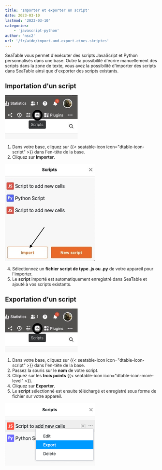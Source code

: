 ```yaml
---
title: 'Importer et exporter un script'
date: 2023-03-10
lastmod: '2023-03-10'
categories:
    - 'javascript-python'
author: 'nsc2'
url: '/fr/aide/import-und-export-eines-skriptes'
---
```


SeaTable vous permet d'exécuter des scripts JavaScript et Python personnalisés dans une base. Outre la possibilité d'écrire manuellement des scripts dans la zone de texte, vous avez la possibilité d'importer des scripts dans SeaTable ainsi que d'exporter des scripts existants.

## Importation d'un script

![Importation d'un script](images/Anlegen-eines-Skriptes.jpg)

1. Dans votre base, cliquez sur {{< seatable-icon icon="dtable-icon-script" >}} dans l'en-tête de la base.
2. Cliquez sur **Importer**.

![Importer un script dans votre base](images/import-scripts.jpg)

4. Sélectionnez un **fichier script de type .js ou .py** de votre appareil pour l'importer.
5. Le **script** importé est automatiquement enregistré dans SeaTable et ajouté à vos scripts existants.

## Exportation d'un script

![Exportation d'un script](images/Anlegen-eines-Skriptes.jpg)

1. Dans votre base, cliquez sur {{< seatable-icon icon="dtable-icon-script" >}} dans l'en-tête de la base.
2. Passez la souris sur le **nom** de votre script.
3. Cliquez sur les **trois points** {{< seatable-icon icon="dtable-icon-more-level" >}}.
4. Cliquez sur **Exporter**.
5. Le **script** sélectionné est ensuite téléchargé et enregistré sous forme de fichier sur votre appareil.

![Exportation d'un script ](images/export-scripts.png)
